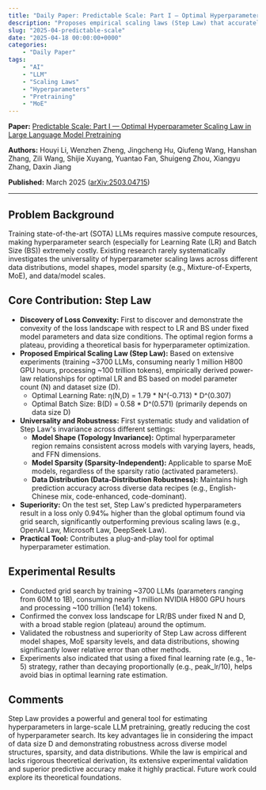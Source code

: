 ```yaml
---
title: "Daily Paper: Predictable Scale: Part I — Optimal Hyperparameter Scaling Law in Large Language Model Pretraining"
description: "Proposes empirical scaling laws (Step Law) that accurately estimate optimal Batch Size and Learning Rate based on model and data size, robust across different model structures, sparsity, and data distributions."
slug: "2025-04-predictable-scale"
date: "2025-04-18 00:00:00+0000"
categories:
    - "Daily Paper"
tags:
    - "AI"
    - "LLM"
    - "Scaling Laws"
    - "Hyperparameters"
    - "Pretraining"
    - "MoE"
---
```

**Paper:** [Predictable Scale: Part I — Optimal Hyperparameter Scaling Law in Large Language Model Pretraining](https://step-law.github.io/)

**Authors:** Houyi Li, Wenzhen Zheng, Jingcheng Hu, Qiufeng Wang, Hanshan Zhang, Zili Wang, Shijie Xuyang, Yuantao Fan, Shuigeng Zhou, Xiangyu Zhang, Daxin Jiang

**Published:** March 2025 ([arXiv:2503.04715](https://arxiv.org/abs/2503.04715))

---

## Problem Background

Training state-of-the-art (SOTA) LLMs requires massive compute resources, making hyperparameter search (especially for Learning Rate (LR) and Batch Size (BS)) extremely costly. Existing research rarely systematically investigates the universality of hyperparameter scaling laws across different data distributions, model shapes, model sparsity (e.g., Mixture-of-Experts, MoE), and data/model scales.

## Core Contribution: Step Law

*   **Discovery of Loss Convexity:** First to discover and demonstrate the convexity of the loss landscape with respect to LR and BS under fixed model parameters and data size conditions. The optimal region forms a plateau, providing a theoretical basis for hyperparameter optimization.
*   **Proposed Empirical Scaling Law (Step Law):** Based on extensive experiments (training ~3700 LLMs, consuming nearly 1 million H800 GPU hours, processing ~100 trillion tokens), empirically derived power-law relationships for optimal LR and BS based on model parameter count (N) and dataset size (D).
    *   Optimal Learning Rate: η(N,D) = 1.79 * N^(-0.713) * D^(0.307)
    *   Optimal Batch Size: B(D) = 0.58 * D^(0.571) (primarily depends on data size D)
*   **Universality and Robustness:** First systematic study and validation of Step Law's invariance across different settings:
    *   **Model Shape (Topology Invariance):** Optimal hyperparameter region remains consistent across models with varying layers, heads, and FFN dimensions.
    *   **Model Sparsity (Sparsity-Independent):** Applicable to sparse MoE models, regardless of the sparsity ratio (activated parameters).
    *   **Data Distribution (Data-Distribution Robustness):** Maintains high prediction accuracy across diverse data recipes (e.g., English-Chinese mix, code-enhanced, code-dominant).
*   **Superiority:** On the test set, Step Law's predicted hyperparameters result in a loss only 0.94‰ higher than the global optimum found via grid search, significantly outperforming previous scaling laws (e.g., OpenAI Law, Microsoft Law, DeepSeek Law).
*   **Practical Tool:** Contributes a plug-and-play tool for optimal hyperparameter estimation.

## Experimental Results

*   Conducted grid search by training ~3700 LLMs (parameters ranging from 60M to 1B), consuming nearly 1 million NVIDIA H800 GPU hours and processing ~100 trillion (1e14) tokens.
*   Confirmed the convex loss landscape for LR/BS under fixed N and D, with a broad stable region (plateau) around the optimum.
*   Validated the robustness and superiority of Step Law across different model shapes, MoE sparsity levels, and data distributions, showing significantly lower relative error than other methods.
*   Experiments also indicated that using a fixed final learning rate (e.g., 1e-5) strategy, rather than decaying proportionally (e.g., peak_lr/10), helps avoid bias in optimal learning rate estimation.

## Comments

Step Law provides a powerful and general tool for estimating hyperparameters in large-scale LLM pretraining, greatly reducing the cost of hyperparameter search. Its key advantages lie in considering the impact of data size D and demonstrating robustness across diverse model structures, sparsity, and data distributions. While the law is empirical and lacks rigorous theoretical derivation, its extensive experimental validation and superior predictive accuracy make it highly practical. Future work could explore its theoretical foundations. 